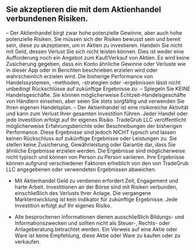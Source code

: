 ## Sie akzeptieren die mit dem Aktienhandel verbundenen Risiken.

– Der Aktienhandel birgt zwar hohe potenzielle Gewinne, aber auch hohe potenzielle Risiken. Sie müssen sich der Risiken bewusst sein und bereit sein, diese zu akzeptieren, um in Aktien zu investieren. Handeln Sie nicht mit Geld, dessen Verlust Sie sich nicht leisten können. Dies ist weder eine Aufforderung noch ein Angebot zum Kauf/Verkauf von Aktien. Es wird keine Zusicherung gegeben, dass ein Konto ähnliche Gewinne oder Verluste wie in dieser App oder in Berichten beschrieben erzielen wird oder wahrscheinlich erzielen wird. Die bisherige Performance von Handelssystemen, -methoden, -strategien oder -ergebnissen lässt nicht unbedingt Rückschlüsse auf zukünftige Ergebnisse zu.
– Spiegeln Sie KEINE Handelsgeschäfte. Sie können möglicherweise Echtzeit-Handelsgeschäfte von Händlern einsehen, aber seien Sie stets sorgfältig und verwenden Sie Ihren eigenen Handelsplan.
– Der Aktienhandel ist eine risikoreiche Aktivität und kann zum Verlust Ihrer gesamten Investition führen. Jeder Handel oder jede Investition erfolgt auf Ihr eigenes Risiko.
TradeGrub LLC veröffentlicht möglicherweise Erfahrungsberichte oder Beschreibungen der bisherigen Performance. Diese Ergebnisse sind jedoch NICHT typisch und lassen keinen Rückschluss auf zukünftige Ergebnisse oder Leistungen zu. Sie stellen keine Zusicherung, Gewährleistung oder Garantie dar, dass Sie ähnliche Ergebnisse erzielen werden. Die Ergebnisse sind möglicherweise nicht typisch und können von Person zu Person variieren. Ihre Ergebnisse können aufgrund verschiedener Faktoren erheblich von den von TradeGrub LLC angegebenen oder verwendeten Ergebnissen abweichen.

- Mit Aktienhandel Geld zu verdienen erfordert Zeit, Engagement und harte Arbeit. Investitionen an der Börse sind mit Risiken verbunden, einschließlich des Verlusts Ihrer Anlage. Die vergangene Marktentwicklung ist kein Indikator für zukünftige Ergebnisse. Jede Investition erfolgt auf Ihr eigenes Risiko.

- Alle besprochenen Informationen dienen ausschließlich Bildungs- und Informationszwecken und sollten nicht als Steuer-, Rechts- oder Anlageberatung betrachtet werden. Ein Verweis auf eine Aktie oder Ware ist keine Empfehlung, diese Aktie oder Ware zu kaufen oder zu verkaufen.
